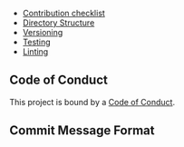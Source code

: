 -   [Contribution checklist][contribution-checklist]
-   [Directory Structure][directory-structure]
-   [Versioning][versioning]
-   [Testing][testing]
-   [Linting][linting]

## Code of Conduct

This project is bound by a [Code of Conduct][code-of-conduct].

## Commit Message Format

[commit-msg-format]: https://github.com/koobiq/community-guidelines/blob/master/COMMIT_MESSAGE_FORMAT.md
[contribution-checklist]: ./01-contribution-checklist.md
[directory-structure]: ./02-directory-structure.md
[versioning]: ./04-versioning.md
[testing]: ./06-testing.md
[linting]: ./07-linting.md
[code-of-conduct]: ../../CODE_OF_CONDUCT.md

